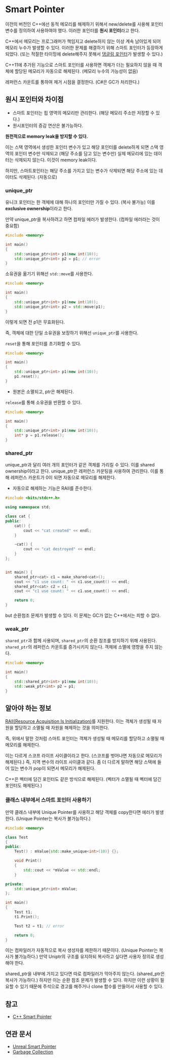 # Smart Pointer

이전의 버전인 C++에선 동적 메모리를 해제하기 위해서 new/delete를 사용해 포인터 변수를 정의하여 사용하여야 했다. 이러한 포인터를 **원시 포인터**라고 한다.

C++에서 메모리는 프로그래머가 책임지고 delete하지 않는 이상 계속 남아있게 되어 메모리 누수가 발생할 수 있다. 이러한 문제를 해결하기 위해 스마트 포인터가 등장하게 되었다. (또는 적절한 타이밍에 delete해주지 못해서 [댕글링 포인터](../DanglingPointer/README.md)가 발생할 수 있다.)

C++11에 추가된 기능으로 스마트 포인터를 사용하면 객체가 더는 필요하지 않을 때 객체에 할당된 메모리가 자동으로 해제된다. (메모리 누수의 가능성이 없음)

레퍼런스 카운트를 통하여 제거 시점을 결정한다. (C#은 GC가 처리한다.)

## 원시 포인터와 차이점

- 스마트 포인터는 힙 영역의 메모리만 관리한다. (해당 메모리 주소만 저장할 수 있다.)
- 원시포인터의 증감 연산은 불가능하다.

**원천적으로 memory leak을 방지할 수 있다.**

이는 스택 영역에서 생성한 포인터 변수가 있고 해당 포인터를 delete하게 되면 스택 영역의 포인터 변수만 삭제되고 (해당 주소를 담고 있는 변수만) 실제 메모리에 있는 데이터는 삭제되지 않는다. 이것이 memory leak이다.

하지만, 스마트포인터는 해당 주소를 가지고 있는 변수가 삭제되면 해당 주소에 있는 데이터도 삭제된다. (자동으로)

### unique_ptr<T>

유니크 포인터는 한 객체에 대해 하나의 포인터만 가질 수 있다. (복사 불가능) 이를 **exclusive ownership**이라고 한다.

만약 unique_ptr을 복사하려고 하면 컴파일 에러가 발생한다. (컴파일 에러라는 것이 중요함)

```cpp
#include <memory>

int main()
{
    std::unique_ptr<int> p1(new int(10));
    std::unique_ptr<int> p2 = p1; // error
}
```

소유권을 옮기기 위해선 `std::move`를 사용한다.

```cpp
#include <memory>

int main()
{
    std::unique_ptr<int> p1(new int(10));
    std::unique_ptr<int> p2 = std::move(p1);
}
```

이렇게 되면 전 p1은 무효화된다.

즉, 객체에 대한 단일 소유권을 보장하기 위해선 `unique_ptr`를 사용한다.

`reset`을 통해 포인터를 초기화할 수 있다.

```cpp
#include <memory>

int main()
{
    std::unique_ptr<int> p1(new int(10));
    p1.reset();
}
```

- 원본은 소멸되고, ptr은 해제된다.

`release`를 통해 소유권을 반환할 수 있다.

```cpp
#include <memory>

int main()
{
    std::unique_ptr<int> p1(new int(10));
    int* p = p1.release();
}
```

### shared_ptr<T>

unique_ptr과 달리 여러 개의 포인터가 같은 객체를 가리킬 수 있다. 이를 shared ownership이라고 한다. unique_ptr은 레퍼런스 카운팅을 사용하여 관리한다. 이를 통해 레퍼런스 카운트가 0이 되면 자동으로 메모리를 해제한다.

- 자동으로 해제하는 기능은 RAII를 준수한다.

```cpp
#include <bits/stdc++.h>

using namespace std;

class cat {
public:
    cat() {
        cout << "cat created" << endl;
    }

    ~cat() {
        cout << "cat destroyed" << endl;
    }
};


int main() {
    shared_ptr<cat> c1 = make_shared<cat>();
    cout << "c1 use count: " << c1.use_count() << endl;
    shared_ptr<cat> c2 = c1;
    cout << "c1 use count: " << c1.use_count() << endl;

    return 0;
}
```

but 순환첨조 문제가 발생할 수 있다. 이 문제는 GC가 없는 C++에서는 피할 수 없다.

### weak_ptr<T>

`shared_ptr`과 함께 사용되며, `shared_ptr`의 순환 참조를 방지하기 위해 사용된다. `shared_ptr`의 레퍼런스 카운트를 증가시키지 않는다. 객체에 소멸에 영향을 주지 않는다.

```cpp
#include <memory>

int main()
{
    std::shared_ptr<int> p1(new int(10));
    std::weak_ptr<int> p2 = p1;
}
```

## 알아야 하는 정보

[RAII(Resource Acquisition Is Initialization)](../RAII/README.md)를 지원한다. 이는 객체가 생성될 때 자원을 할당하고 소멸될 때 자원을 해제하는 것을 의미한다.

즉, 위에서 말한 것처럼 스마트 포인터는 객체가 생성될 때 메모리를 할당하고 소멸될 때 메모리를 해제한다.

이는 다르게 스코프 라이프 사이클이라고 한다. (스코프를 벗어나면 자동으로 메모리가 해제된다.) 즉, 지역 변수의 라이프 사이클과 같다. 좀 더 다르게 말하면 해당 스택에 들어 있는 변수가 pop이 되면서 메모리가 해제된다.

C++은 벡터에 담긴 포인터도 같은 방식으로 해제된다. (벡터가 소멸될 때 벡터에 담긴 포인터도 해제된다.)

### 클래스 내부에서 스마트 포인터 사용하기

만약 클래스 내부에 Unique Pointer를 사용하고 해당 객체를 copy한다면 에러가 발생한다. (Unique Pointer는 복사가 불가능하다.)

```cpp
#include <memory>

class Test
{
public:
    Test() : mValue{std::make_unique<int>(10)} {};

    void Print()
    {
        std::cout << *mValue << std::endl;
    }

private:
    std::unique_ptr<int> mValue;
};

int main()
{
    Test t1;
    t1.Print();

    Test t2 = t1; // error

    return 0;
}
```

이는 컴파일러가 자동적으로 복사 생성자를 제한하기 때문이다. (Unique Pointer는 복사가 불가능하다.) 만약 Uniptr의 구조를 유지하되 복사하고 싶다면 사용자 정의로 생성해야 한다.

shared_ptr을 내부에 가지고 있다면 따로 컴파일러가 막아주지 않는다. (shared_ptr은 복사가 가능하다.) 하지만 이는 순환 참조 문제가 발생할 수 있다. 하지만 이런 상황이 필요할 수 있기 때문에 주석으로 경고를 해주거나 clone 함수를 만들어서 사용할 수 있다.


## 참고

- [C++ Smart Pointer](https://www.youtube.com/watch?v=SQYPN8FVCAI)

## 연관 문서

- [Unreal Smart Pointer](../../../GameEngine/Unreal/UnrealSmartPointer/README.md)
- [Garbage Collection](../../CsharpProgramming/GarbageCollection/README.md)